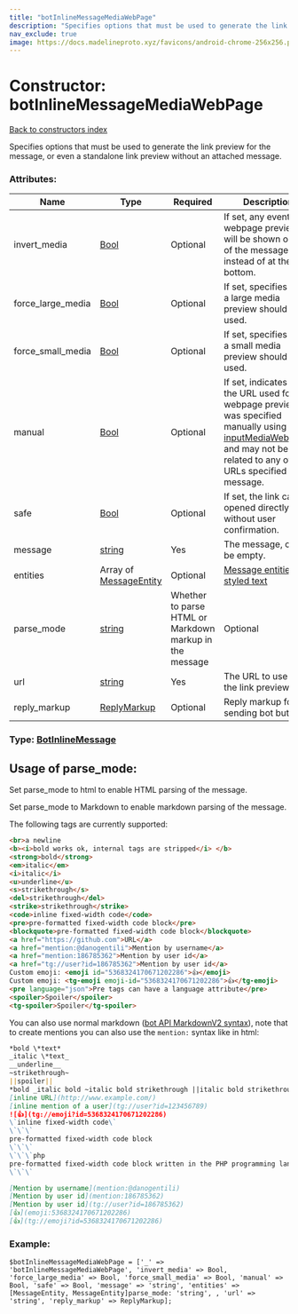```yaml
---
title: "botInlineMessageMediaWebPage"
description: "Specifies options that must be used to generate the link preview for the message, or even a standalone link preview without an attached message."
nav_exclude: true
image: https://docs.madelineproto.xyz/favicons/android-chrome-256x256.png
---
```

# Constructor: botInlineMessageMediaWebPage  
[Back to constructors index](/API_docs/constructors/index.html)



Specifies options that must be used to generate the link preview for the message, or even a standalone link preview without an attached message.

### Attributes:

| Name     |    Type       | Required | Description |
|----------|---------------|----------|-------------|
|invert\_media|[Bool](/API_docs/types/Bool.html) | Optional|If set, any eventual webpage preview will be shown on top of the message instead of at the bottom.|
|force\_large\_media|[Bool](/API_docs/types/Bool.html) | Optional|If set, specifies that a large media preview should be used.|
|force\_small\_media|[Bool](/API_docs/types/Bool.html) | Optional|If set, specifies that a small media preview should be used.|
|manual|[Bool](/API_docs/types/Bool.html) | Optional|If set, indicates that the URL used for the webpage preview was specified manually using [inputMediaWebPage](../constructors/inputMediaWebPage.html), and may not be related to any of the URLs specified in the message.|
|safe|[Bool](/API_docs/types/Bool.html) | Optional|If set, the link can be opened directly without user confirmation.|
|message|[string](/API_docs/types/string.html) | Yes|The message, can be empty.|
|entities|Array of [MessageEntity](/API_docs/types/MessageEntity.html) | Optional|[Message entities for styled text](https://core.telegram.org/api/entities)|
|parse\_mode| [string](/API_docs/types/string.html) | Whether to parse HTML or Markdown markup in the message| Optional |
|url|[string](/API_docs/types/string.html) | Yes|The URL to use for the link preview.|
|reply\_markup|[ReplyMarkup](/API_docs/types/ReplyMarkup.html) | Optional|Reply markup for sending bot buttons|



### Type: [BotInlineMessage](/API_docs/types/BotInlineMessage.html)



## Usage of parse_mode:

Set parse_mode to html to enable HTML parsing of the message.  

Set parse_mode to Markdown to enable markdown parsing of the message.  

The following tags are currently supported:

```html
<br>a newline
<b><i>bold works ok, internal tags are stripped</i> </b>
<strong>bold</strong>
<em>italic</em>
<i>italic</i>
<u>underline</u>
<s>strikethrough</s>
<del>strikethrough</del>
<strike>strikethrough</strike>
<code>inline fixed-width code</code>
<pre>pre-formatted fixed-width code block</pre>
<blockquote>pre-formatted fixed-width code block</blockquote>
<a href="https://github.com">URL</a>
<a href="mention:@danogentili">Mention by username</a>
<a href="mention:186785362">Mention by user id</a>
<a href="tg://user?id=186785362">Mention by user id</a>
Custom emoji: <emoji id="5368324170671202286">👍</emoji>
Custom emoji: <tg-emoji emoji-id="5368324170671202286">👍</tg-emoji>
<pre language="json">Pre tags can have a language attribute</pre>
<spoiler>Spoiler</spoiler>
<tg-spoiler>Spoiler</tg-spoiler>
```

You can also use normal markdown ([bot API MarkdownV2 syntax](https://core.telegram.org/bots/api#markdownv2-style)), note that to create mentions you can also use the `mention:` syntax like in html:  

```markdown
*bold \*text*
_italic \*text_
__underline__
~strikethrough~
||spoiler||
*bold _italic bold ~italic bold strikethrough ||italic bold strikethrough spoiler||~ __underline italic bold___ bold*
[inline URL](http://www.example.com/)
[inline mention of a user](tg://user?id=123456789)
![👍](tg://emoji?id=5368324170671202286)
\`inline fixed-width code\`
\`\`\`
pre-formatted fixed-width code block
\`\`\`
\`\`\`php
pre-formatted fixed-width code block written in the PHP programming language
\`\`\`

[Mention by username](mention:@danogentili)
[Mention by user id](mention:186785362)
[Mention by user id](tg://user?id=186785362)
[👍](emoji:5368324170671202286)
[👍](tg://emoji?id=5368324170671202286)
```

### Example:

```
$botInlineMessageMediaWebPage = ['_' => 'botInlineMessageMediaWebPage', 'invert_media' => Bool, 'force_large_media' => Bool, 'force_small_media' => Bool, 'manual' => Bool, 'safe' => Bool, 'message' => 'string', 'entities' => [MessageEntity, MessageEntity]parse_mode: 'string', , 'url' => 'string', 'reply_markup' => ReplyMarkup];
```  
